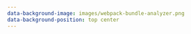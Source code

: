 ```yaml
---
data-background-image: images/webpack-bundle-analyzer.png
data-background-position: top center
---
```

